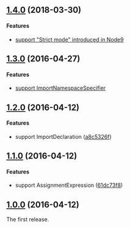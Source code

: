 ## [1.4.0](https://github.com/power-assert-js/babel-plugin-empower-assert/releases/tag/v1.4.0) (2018-03-30)


#### Features

* [support "Strict mode" introduced in Node9](https://github.com/power-assert-js/babel-plugin-empower-assert/pull/5)


## [1.3.0](https://github.com/power-assert-js/babel-plugin-empower-assert/releases/tag/v1.3.0) (2016-04-27)


#### Features

* [support ImportNamespaceSpecifier](https://github.com/power-assert-js/babel-plugin-empower-assert/pull/4)


## [1.2.0](https://github.com/power-assert-js/babel-plugin-empower-assert/releases/tag/v1.2.0) (2016-04-12)


#### Features

* support ImportDeclaration ([a8c5326f](https://github.com/power-assert-js/babel-plugin-empower-assert/commit/a8c5326f098d49d25517995346b8818b72348046))


## [1.1.0](https://github.com/power-assert-js/babel-plugin-empower-assert/releases/tag/v1.1.0) (2016-04-12)


#### Features

* support AssignmentExpression ([61dc73f8](https://github.com/power-assert-js/babel-plugin-empower-assert/commit/61dc73f8ffd02e8c8b495be5ca17b6ee2f644af0))


## [1.0.0](https://github.com/power-assert-js/babel-plugin-empower-assert/releases/tag/v1.0.0) (2016-04-12)


The first release.
